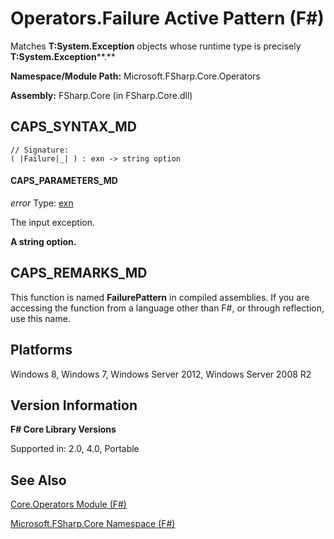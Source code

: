 # Operators.Failure Active Pattern (F#)

Matches **T:System.Exception** objects whose runtime type is precisely **T:System.Exception****.**

**Namespace/Module Path:** Microsoft.FSharp.Core.Operators

**Assembly:** FSharp.Core (in FSharp.Core.dll)


## CAPS_SYNTAX_MD

```
// Signature:
( |Failure|_| ) : exn -> string option
```

#### CAPS_PARAMETERS_MD
*error*
Type: [exn](http://msdn.microsoft.com/en-us/library/e1569b69-3b30-440b-8c6f-966d1c6a06ab)


The input exception.



**A string option.**
## CAPS_REMARKS_MD
This function is named **FailurePattern** in compiled assemblies. If you are accessing the function from a language other than F#, or through reflection, use this name.


## Platforms
Windows 8, Windows 7, Windows Server 2012, Windows Server 2008 R2


## Version Information
**F# Core Library Versions**

Supported in: 2.0, 4.0, Portable




## See Also
[Core.Operators Module &#40;F&#35;&#41;](Core.Operators+Module+%28F%23%29.md)

[Microsoft.FSharp.Core Namespace &#40;F&#35;&#41;](Microsoft.FSharp.Core+Namespace+%28F%23%29.md)

